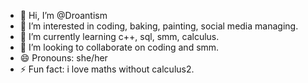 - 👋 Hi, I’m @Droantism
- 👀 I’m interested in coding, baking, painting, social media managing.
- 🌱 I’m currently learning c++, sql, smm, calculus.
- 💞️ I’m looking to collaborate on coding and smm.
- 😄 Pronouns: she/her
- ⚡ Fun fact: i love maths without calculus2.

<!---
Droantism/Droantism is a ✨ special ✨ repository because its `README.md` (this file) appears on your GitHub profile.
You can click the Preview link to take a look at your changes.
--->
